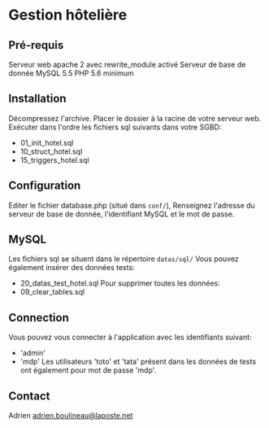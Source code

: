 Gestion hôtelière
=================

Pré-requis
----------
Serveur web apache 2 avec rewrite_module activé
Serveur de base de donnée MySQL 5.5
PHP 5.6 minimum

Installation
------------
Décompressez l'archive.
Placer le dossier à la racine de votre serveur web.
Exécuter dans l'ordre les fichiers sql suivants dans votre SGBD:
 - 01_init_hotel.sql
 - 10_struct_hotel.sql
 - 15_triggers_hotel.sql

Configuration
-------------
Editer le fichier database.php (situé dans `conf/`),
Renseignez l'adresse du serveur de base de donnée, l'identifiant MySQL et le mot de passe.

MySQL
-----
Les fichiers sql se situent dans le répertoire `datas/sql/`
Vous pouvez également insérer des données tests:
 - 20_datas_test_hotel.sql
Pour supprimer toutes les données:
 - 09_clear_tables.sql

Connection
----------
Vous pouvez vous connecter à l'application avec les identifiants suivant:
- 'admin'
- 'mdp'
Les utilisateurs 'toto' et 'tata' présent dans les données de tests ont également pour mot de passe 'mdp'.

Contact
-------
Adrien <adrien.boulineau@laposte.net>
